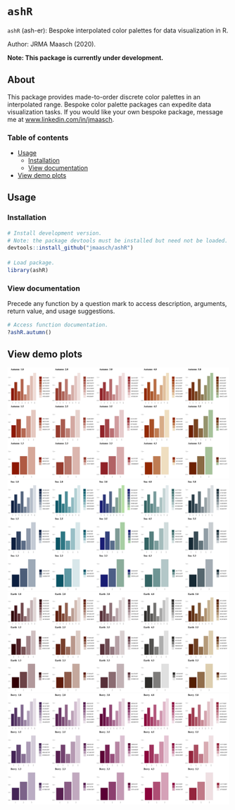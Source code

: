 # `ashR`

`ashR` (ash-er): Bespoke interpolated color palettes for data visualization in R.

Author: JRMA Maasch (2020).

**Note: This package is currently under development.**

## About

This package provides made-to-order discrete color palettes in an interpolated range. Bespoke color palette packages can expedite data visualization tasks. If you would like your own bespoke package, message me at www.linkedin.com/in/jmaasch.

### Table of contents

* [Usage](#Usage)
  - [Installation](#Installation)
  - [View documentation](#View-documentation)
* [View demo plots](#View-demo-plots)

## Usage

### Installation

```R
# Install development version.
# Note: the package devtools must be installed but need not be loaded.
devtools::install_github("jmaasch/ashR")

# Load package.
library(ashR)
```

### View documentation

Precede any function by a question mark to access description, arguments, return value, and usage suggestions.

```R
# Access function documentation.
?ashR.autumn()
```

## View demo plots

![autumn_grid](https://github.com/jmaasch/ashR/blob/master/figures/autumn_grid.jpg)
![sea_grid](https://github.com/jmaasch/ashR/blob/master/figures/sea_grid.jpg)
![earth_grid](https://github.com/jmaasch/ashR/blob/master/figures/earth_grid.jpg)
![berry_grid](https://github.com/jmaasch/ashR/blob/master/figures/berry_grid.jpg)
